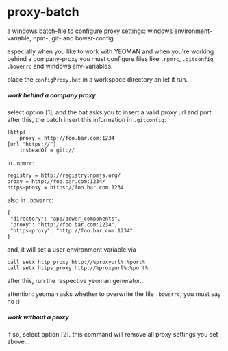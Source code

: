 proxy-batch
===========

a windows batch-file to configure proxy settings: windows environment-variable, npm-, git- and bower-config.

especially when you like to work with YEOMAN and when you're working behind a company-proxy you must configure files like `.npmrc`, `.gitconfig`, `.bowerrc` and windows env-variables.

place the `configProxy.bat` in a workspace directory an let it run.


##### work behind a company proxy
select option [1], and the bat asks you to insert a valid proxy url and port. after this, the batch insert this information in `.gitconfig`:

```
[http]
	proxy = http://foo.bar.com:1234
[url "https://"]
	insteadOf = git://
```

in `.npmrc`:

```
registry = http://registry.npmjs.org/
proxy = http://foo.bar.com:1234/
https-proxy = https://foo.bar.com:1234
```

also in `.bowerrc`:
```
{ 
 "directory": "app/bower_components", 
 "proxy": "http://foo.bar.com:1234", 
 "https-proxy": "http://foo.bar.com:1234" 
}
```

and, it will set a user environment variable via
```
call setx http_proxy http://%proxyurl%:%port%
call setx https_proxy http://%proxyurl%:%port%
```

after this, run the respective yeoman generator...

attention: yeoman asks whether to overwrite the file `.bowerrc`, you must say no :)

##### work without a proxy

if so, select option [2]. this command will remove all proxy settings you set above...

